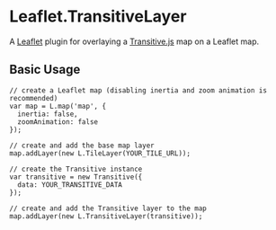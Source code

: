 
# Leaflet.TransitiveLayer

A [Leaflet](http://leafletjs.com/) plugin for overlaying a [Transitive.js](https://github.com/conveyal/transitive.js) map on a Leaflet map.

## Basic Usage

```
// create a Leaflet map (disabling inertia and zoom animation is recommended)
var map = L.map('map', {
  inertia: false,
  zoomAnimation: false
});

// create and add the base map layer
map.addLayer(new L.TileLayer(YOUR_TILE_URL));

// create the Transitive instance
var transitive = new Transitive({
  data: YOUR_TRANSITIVE_DATA
});

// create and add the Transitive layer to the map
map.addLayer(new L.TransitiveLayer(transitive));
```
